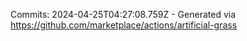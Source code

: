Commits: 2024-04-25T04:27:08.759Z - Generated via https://github.com/marketplace/actions/artificial-grass
<br>
